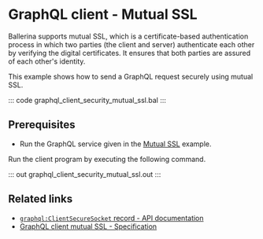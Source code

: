 # GraphQL client - Mutual SSL

Ballerina supports mutual SSL, which is a certificate-based authentication process in which two parties (the client and server) authenticate each other by verifying the digital certificates. It ensures that both parties are assured of each other's identity.

This example shows how to send a GraphQL request securely using mutual SSL.

::: code graphql_client_security_mutual_ssl.bal :::

## Prerequisites
- Run the GraphQL service given in the [Mutual SSL](https://ballerina.io/learn/by-example/graphql-service-mutual-ssl) example.

Run the client program by executing the following command.

::: out graphql_client_security_mutual_ssl.out :::

## Related links
- [`graphql:ClientSecureSocket` record - API documentation](https://lib.ballerina.io/ballerina/graphql/latest/records/ClientSecureSocket)
- [GraphQL client mutual SSL - Specification](/spec/graphql/#11322-mutual-ssl)
